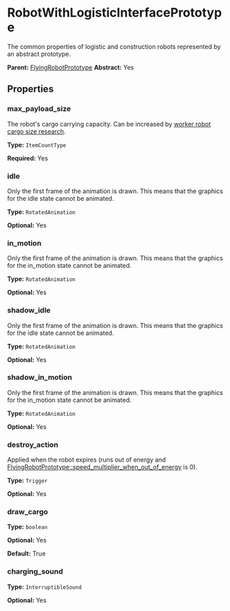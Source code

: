 # RobotWithLogisticInterfacePrototype

The common properties of logistic and construction robots represented by an abstract prototype.

**Parent:** [FlyingRobotPrototype](FlyingRobotPrototype.md)
**Abstract:** Yes

## Properties

### max_payload_size

The robot's cargo carrying capacity. Can be increased by [worker robot cargo size research](prototype:WorkerRobotStorageModifier).

**Type:** `ItemCountType`

**Required:** Yes

### idle

Only the first frame of the animation is drawn. This means that the graphics for the idle state cannot be animated.

**Type:** `RotatedAnimation`

**Optional:** Yes

### in_motion

Only the first frame of the animation is drawn. This means that the graphics for the in_motion state cannot be animated.

**Type:** `RotatedAnimation`

**Optional:** Yes

### shadow_idle

Only the first frame of the animation is drawn. This means that the graphics for the idle state cannot be animated.

**Type:** `RotatedAnimation`

**Optional:** Yes

### shadow_in_motion

Only the first frame of the animation is drawn. This means that the graphics for the in_motion state cannot be animated.

**Type:** `RotatedAnimation`

**Optional:** Yes

### destroy_action

Applied when the robot expires (runs out of energy and [FlyingRobotPrototype::speed_multiplier_when_out_of_energy](prototype:FlyingRobotPrototype::speed_multiplier_when_out_of_energy) is 0).

**Type:** `Trigger`

**Optional:** Yes

### draw_cargo

**Type:** `boolean`

**Optional:** Yes

**Default:** True

### charging_sound

**Type:** `InterruptibleSound`

**Optional:** Yes

